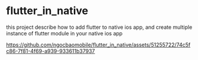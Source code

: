 # flutter_in_native
this project describe how to add flutter to native ios app, and create multiple instance of flutter module in your native ios app


https://github.com/ngocbaomobile/flutter_in_native/assets/51255722/74c5fc86-7f81-4f69-a939-933611b37937

